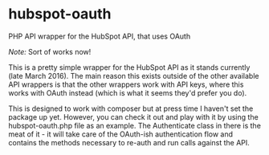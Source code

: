 # hubspot-oauth
PHP API wrapper for the HubSpot API, that uses OAuth

*Note:* Sort of works now!

This is a pretty simple wrapper for the HubSpot API as it stands currently (late March 2016). The main reason this exists outside of the other available API wrappers is that the other wrappers work with API keys, where this works with OAuth instead (which is what it seems they'd prefer you do).

This is designed to work with composer but at press time I haven't set the package up yet. However, you can check it out and play with it by using the hubspot-oauth.php file as an example. The Authenticate class in there is the meat of it - it will take care of the OAuth-ish authentication flow and contains the methods necessary to re-auth and run calls against the API.
